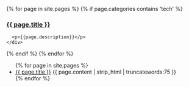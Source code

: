 {% for page in site.pages %}
  {% if page.categories contains 'tech' %}
    <div class="item">
      <h3><a href="{{ page.url }}">
        {{ page.title }}
      </a></h3>

      <p>{{page.description}}</p>
    </div>
  {% endif %}
{% endfor %}

<ul>
  {% for page in site.pages %}
    <li>
      <a href="{{ page.url }}">{{ page.title }}</a>
      {{ page.content | strip_html | truncatewords:75 }}
    </li>
  {% endfor %}
</ul>

